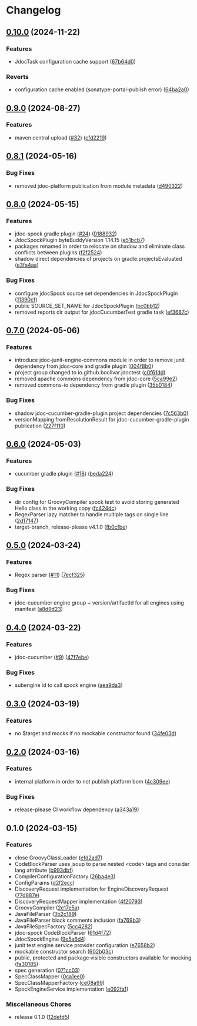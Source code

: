 # Changelog

## [0.10.0](https://github.com/boolivar/jdoc-test/compare/0.9.0...0.10.0) (2024-11-22)


### Features

* JdocTask configuration cache support ([67b64d0](https://github.com/boolivar/jdoc-test/commit/67b64d026e1ac6b68c2301bd9c4ccc4348f66b8e))


### Reverts

* configuration cache enabled (sonatype-portal-publish error) ([64ba2a0](https://github.com/boolivar/jdoc-test/commit/64ba2a0f432ed5b8fe7a5bf8392d867ca9d907b0))

## [0.9.0](https://github.com/boolivar/jdoc-test/compare/0.8.1...0.9.0) (2024-08-27)


### Features

* maven central upload ([#32](https://github.com/boolivar/jdoc-test/issues/32)) ([cfd2219](https://github.com/boolivar/jdoc-test/commit/cfd2219c65517cbc887c1ae2ed36759530733b4a))

## [0.8.1](https://github.com/boolivar/jdoc-test/compare/0.8.0...0.8.1) (2024-05-16)


### Bug Fixes

* removed jdoc-platform publication from module metadata ([d490322](https://github.com/boolivar/jdoc-test/commit/d49032222cc3e391fe5062ab9f092e674d36e221))

## [0.8.0](https://github.com/boolivar/jdoc-test/compare/0.7.0...0.8.0) (2024-05-15)


### Features

* jdoc-spock gradle plugin ([#24](https://github.com/boolivar/jdoc-test/issues/24)) ([0188932](https://github.com/boolivar/jdoc-test/commit/01889324d4b9f8d4e46e6da2749e9efd858dd460))
* JdocSpockPlugin byteBuddyVersion 1.14.15 ([e51bcb7](https://github.com/boolivar/jdoc-test/commit/e51bcb7c69ddbd7c2ce0af0aa817a19e18360fd4))
* packages renamed in order to relocate on shadow and eliminate class conflicts between plugins ([f2f2524](https://github.com/boolivar/jdoc-test/commit/f2f2524fbeadfe59a56d65bbe6ad069c3ca7a74a))
* shadow direct dependencies of projects on gradle.projectsEvaluated ([e3fa4aa](https://github.com/boolivar/jdoc-test/commit/e3fa4aa5146f0fc2aafc609528ccefaf4e84c28e))


### Bug Fixes

* configure jdocSpock source set dependencies in JdocSpockPlugin ([11390cf](https://github.com/boolivar/jdoc-test/commit/11390cf80116c6b89621e76e90a8690bc6388959))
* public SOURCE_SET_NAME for JdocSpockPlugin ([bc0bb12](https://github.com/boolivar/jdoc-test/commit/bc0bb120a2fd67c97a1f042d00d74a1043ed60fd))
* removed reports dir output for jdocCucumberTest gradle task ([ef3687c](https://github.com/boolivar/jdoc-test/commit/ef3687ca379dda49b59fdebb28e11421373d6546))

## [0.7.0](https://github.com/boolivar/jdoc-test/compare/0.6.0...0.7.0) (2024-05-06)


### Features

* introduce jdoc-junit-engine-commons module in order to remove junit dependency from jdoc-core and gradle plugin ([004f8b0](https://github.com/boolivar/jdoc-test/commit/004f8b00cf3fe0e07e1b13a9c86cdee5a82152bc))
* project group changed to io.github.boolivar.jdoctest ([c0f61dd](https://github.com/boolivar/jdoc-test/commit/c0f61dda7bd6615ac2ad6543a4455ba48fc245a0))
* removed apache commons dependency from jdoc-core ([5ca99e2](https://github.com/boolivar/jdoc-test/commit/5ca99e24bea7bcdb6f78c93151bfe81611611637))
* removed commons-io dependency from gradle plugin ([35b0184](https://github.com/boolivar/jdoc-test/commit/35b01847a70518cd7f64a49e6a7b1a2a92bb4a7f))


### Bug Fixes

* shadow jdoc-cucumber-gradle-plugin project dependencies ([7c563b0](https://github.com/boolivar/jdoc-test/commit/7c563b0a39a61272549ab02da96c3dcdc8c04efa))
* versionMapping fromResolutionResult for jdoc-cucumber-gradle-plugin publication ([227f110](https://github.com/boolivar/jdoc-test/commit/227f110cb4db059f84fa7431ae95c7bec5bda044))

## [0.6.0](https://github.com/boolivar/jdoc-test/compare/0.5.0...0.6.0) (2024-05-03)


### Features

* cucumber gradle plugin ([#18](https://github.com/boolivar/jdoc-test/issues/18)) ([beda224](https://github.com/boolivar/jdoc-test/commit/beda224a93c8b1fed607c584ac3c9870464b2376))


### Bug Fixes

* dir config for GroovyCompiler spock test to avoid storing generated Hello class in the working copy ([fc424dc](https://github.com/boolivar/jdoc-test/commit/fc424dcec1e68f5d2cf2386d3dee968d9457fdd4))
* RegexParser lazy matcher to handle multiple tags on single line ([2d17147](https://github.com/boolivar/jdoc-test/commit/2d17147b51a0fbf6bd225ebc210f6324a026a06c))
* target-branch, release-please v4.1.0 ([fb0cfbe](https://github.com/boolivar/jdoc-test/commit/fb0cfbe0180f10576fa728c66213b3f3dc5f08f3))

## [0.5.0](https://github.com/boolivar/jdoc-test/compare/0.4.0...0.5.0) (2024-03-24)


### Features

* Regex parser ([#11](https://github.com/boolivar/jdoc-test/issues/11)) ([7ecf325](https://github.com/boolivar/jdoc-test/commit/7ecf32568f4dfb43212334894354ab2109a3ae92))


### Bug Fixes

* jdoc-cucumber engine group + version/artifactId for all engines using manifest ([a8d9d23](https://github.com/boolivar/jdoc-test/commit/a8d9d23fdb0d20c80d825b68e7ec30a13785c305))

## [0.4.0](https://github.com/boolivar/jdoc-test/compare/0.3.0...0.4.0) (2024-03-22)


### Features

* jdoc-cucumber ([#9](https://github.com/boolivar/jdoc-test/issues/9)) ([47f7ebe](https://github.com/boolivar/jdoc-test/commit/47f7ebe053c62853fcd86eca558655f3de5c2cda))


### Bug Fixes

* subengine id to call spock engine ([aea9da3](https://github.com/boolivar/jdoc-test/commit/aea9da3dfebcff67f7fcc6c676228ce109ae96c6))

## [0.3.0](https://github.com/boolivar/jdoc-test/compare/0.2.0...0.3.0) (2024-03-19)


### Features

* no $target and mocks if no mockable constructor found ([34fe03d](https://github.com/boolivar/jdoc-test/commit/34fe03d2bee2e83837f5ed0350da68e2b148ada7))

## [0.2.0](https://github.com/boolivar/jdoc-test/compare/0.1.0...0.2.0) (2024-03-16)


### Features

* internal platform in order to not publish platform bom ([4c309ee](https://github.com/boolivar/jdoc-test/commit/4c309eed3edf89872af01750d639b1c70e8df704))


### Bug Fixes

* release-please CI workflow dependency ([a343a19](https://github.com/boolivar/jdoc-test/commit/a343a19495d6b70995a74df2a555d71c4ffb25b4))

## 0.1.0 (2024-03-15)


### Features

* close GroovyClassLoader ([efd2ad7](https://github.com/boolivar/jdoc-test/commit/efd2ad74709e86dcc0a029b5aac556a7bc42baa7))
* CodeBlockParser uses jsoup to parse nested &lt;code&gt; tags and consider lang attribute ([b993dbf](https://github.com/boolivar/jdoc-test/commit/b993dbf17a974da472a5134b5aad36b53371c786))
* CompilerConfigurationFactory ([26ba4e3](https://github.com/boolivar/jdoc-test/commit/26ba4e3626690e15b9da12244dccee7d0b95ec71))
* ConfigParams ([d2f2ecc](https://github.com/boolivar/jdoc-test/commit/d2f2ecc686b2dbdbe8b11e411b3cf883fccc7939))
* DiscoveryRequest implementation for EngineDiscoveryRequest ([77d887e](https://github.com/boolivar/jdoc-test/commit/77d887e641a3b06b35b53ef4daee3cdd5db3aa79))
* DiscoveryRequestMapper implementation ([4f20793](https://github.com/boolivar/jdoc-test/commit/4f207932bdd92ceee0b2a010501d70bce81e540f))
* GroovyCompiler ([2e17e5a](https://github.com/boolivar/jdoc-test/commit/2e17e5a54c40d20986ec669814770e0305c9e9d6))
* JavaFileParser ([3b2c189](https://github.com/boolivar/jdoc-test/commit/3b2c18953983902da3897ae0d8ca2ccc5705d13c))
* JavaFileParser block comments inclusion ([fa769b3](https://github.com/boolivar/jdoc-test/commit/fa769b3eefe8b42a42f5c55eee25e836c4248a2e))
* JavaFileSpecFactory ([5cc4282](https://github.com/boolivar/jdoc-test/commit/5cc4282f62cc3a55c774d055d02488fe9cd5eb85))
* jdoc-spock CodeBlockParser ([61d4f72](https://github.com/boolivar/jdoc-test/commit/61d4f722e148d50b7879d3fa162d9d6ebdad415c))
* JdocSpockEngine ([9e5a6d4](https://github.com/boolivar/jdoc-test/commit/9e5a6d47b84fde172e7838fc4d56d05fcd494dfa))
* junit test engine service provider configuration ([e7658b2](https://github.com/boolivar/jdoc-test/commit/e7658b2ce5ee956e98cae160aa1d2ecd741d81e2))
* mockable constructor search ([602b03c](https://github.com/boolivar/jdoc-test/commit/602b03cf85dc7d5e1fcf8a06198229d133861c58))
* public, protected and package visible constructors available for mocking ([fa30185](https://github.com/boolivar/jdoc-test/commit/fa30185012363a493655ffebb2102b6766353968))
* spec generation ([071cc03](https://github.com/boolivar/jdoc-test/commit/071cc03734d9dedebf703ca03490a89d902eefb5))
* SpecClassMapper ([0ca1ee0](https://github.com/boolivar/jdoc-test/commit/0ca1ee0e11c1f7c6ac507b2a5bfec8c71816bcd0))
* SpecClassMapperFactory ([ce08a99](https://github.com/boolivar/jdoc-test/commit/ce08a995faa5bca2ae2d380130f0886a65beea3b))
* SpockEngineService implementation ([e092fa1](https://github.com/boolivar/jdoc-test/commit/e092fa121bc9a5bb52bc0210abb6ca59283ce48c))


### Miscellaneous Chores

* release 0.1.0 ([12defd5](https://github.com/boolivar/jdoc-test/commit/12defd5b894539cd3ba455c013a0a995eaa53898))
